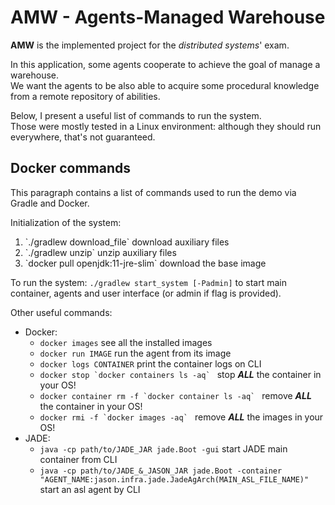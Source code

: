<h1>AMW - Agents-Managed Warehouse</h1>

**AMW** is the implemented project for the <i>distributed systems</i>' exam.</br>

In this application, some agents cooperate to achieve the goal of manage a warehouse.</br>
We want the agents to be also able to acquire some procedural knowledge from a remote repository of abilities.</br>

Below, I present a useful list of commands to run the system.<br/>
Those were mostly tested in a Linux environment: although they should run everywhere, that's not guaranteed.

<h2>Docker commands</h2>
This paragraph contains a list of commands used to run the demo via Gradle and Docker.<br/>

Initialization of the system:
<ol>
  <li>`./gradlew download_file` download auxiliary files</li>
  <li>`./gradlew unzip` unzip auxiliary files</li>
  <li>`docker pull openjdk:11-jre-slim` download the base image</li>
</ol>

To run the system: `./gradlew start_system [-Padmin]` to start main container, agents and user interface 
(or admin if flag is provided).

Other useful commands:

- Docker:
  - `docker images` see all the installed images
  - `docker run IMAGE` run the agent from its image
  - `docker logs CONTAINER` print the container logs on CLI
  - ``docker stop `docker containers ls -aq` `` stop ***ALL*** the container in your OS!
  - ``docker container rm -f `docker container ls -aq` `` remove ***ALL*** the container in your OS!
  - ``docker rmi -f `docker images -aq` `` remove ***ALL*** the images in your OS!
- JADE:
  - `java -cp path/to/JADE_JAR jade.Boot -gui` start JADE main container from CLI
  - `java -cp path/to/JADE_&_JASON_JAR jade.Boot -container "AGENT_NAME:jason.infra.jade.JadeAgArch(MAIN_ASL_FILE_NAME)"` start an asl agent by CLI
